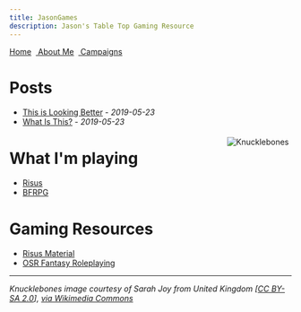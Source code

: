 ```yaml
---
title: JasonGames
description: Jason's Table Top Gaming Resource
---
```

<link rel="stylesheet" href="https://use.fontawesome.com/releases/v5.8.2/css/all.css" integrity="sha384-oS3vJWv+0UjzBfQzYUhtDYW+Pj2yciDJxpsK1OYPAYjqT085Qq/1cq5FLXAZQ7Ay" crossorigin="anonymous">
<style> .sideimg {float:right; margin: 5px;}</style>
<a href="/jasongames"><i class="fas fa-home"></i> Home</a> &nbsp;<a href="/"><i class="fas fa-user-circle"></i> About Me</a> &nbsp;<a href="./Campaigns"><i class="fas fa-dungeon"></i> Campaigns</a>


# Posts
- [This is Looking Better](./2019/05/23/ThisIsLookingBetter.html) - *2019-05-23*
- [What Is This?](./2019/05/23/Whatisthis.html) - *2019-05-23*


<span class="sideimg">![Knucklebones](https://upload.wikimedia.org/wikipedia/commons/thumb/1/1b/Mongolian_game_%286325695968%29.jpg/160px-Mongolian_game_%286325695968%29.jpg)</span>


# What I'm playing
- [Risus](https://www.drivethrurpg.com/product/170294)
- [BFRPG](https://basicfantasy.org/index.html)

# Gaming Resources
- [Risus Material](./risusindex)
- [OSR Fantasy Roleplaying](./OSRindex)

---
*Knucklebones image courtesy of Sarah Joy from United Kingdom [<a href="https://creativecommons.org/licenses/by-sa/2.0">CC BY-SA 2.0</a>], <a href="https://commons.wikimedia.org/wiki/File:Mongolian_game_(6325695968).jpg">via Wikimedia Commons</a>*
